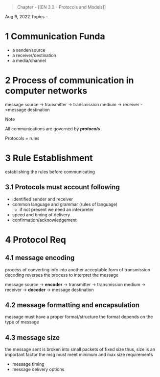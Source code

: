 >Chapter - [[EN 3.0 - Protocols and Models]]

Aug 9, 2022
Topics - 

# 1 Communication Funda
- a sender/source
- a receiver/destination
- a media/channel

# 2 Process of communication in computer networks
message source -> transmitter -> transmission medium -> receiver ->message destination

>[!NOTE]
>All communications are governed by ***protocols***

Protocols = rules

# 3 Rule Establishment
establishing the rules before communicating

## 3.1 Protocols must account following
- identified sender and receiver
- common language and grammar (rules of language)
	- if not present we need an interpreter
- speed and timing of delivery
- confirmation/acknowledgement

# 4 Protocol Req
## 4.1 message encoding
process of converting info into another acceptable form of transmission
decoding reverses the process to interpret the message

message source -> **encoder** -> transmitter -> transmission medium -> receiver -> **decoder** -> message destination

## 4.2 message formatting and encapsulation
message must have a proper format/structure
the format depends on the type of message

## 4.3 message size
the message sent is broken into small packets of fixed size
thus, size is an important factor
the msg must meet minimum and max size requirements




- message timing
- message delivery options

